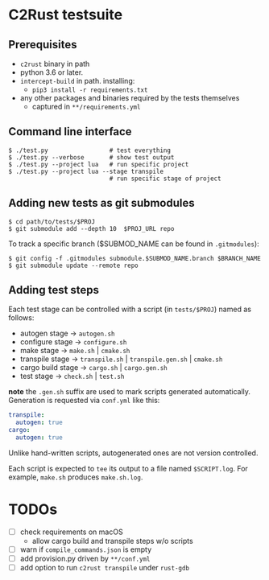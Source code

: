 # C2Rust testsuite

## Prerequisites

- `c2rust` binary in path
- python 3.6 or later.
- `intercept-build` in path. installing:
    - `pip3 install -r requirements.txt`
- any other packages and binaries required by the tests themselves
    - captured in `**/requirements.yml`

## Command line interface

    $ ./test.py                 # test everything
    $ ./test.py --verbose       # show test output
    $ ./test.py --project lua   # run specific project
    $ ./test.py --project lua --stage transpile   
                                # run specific stage of project
    

## Adding new tests as git submodules

    $ cd path/to/tests/$PROJ
    $ git submodule add --depth 10  $PROJ_URL repo
    
To track a specific branch ($SUBMOD_NAME can be found in `.gitmodules`):    
    
    $ git config -f .gitmodules submodule.$SUBMOD_NAME.branch $BRANCH_NAME
    $ git submodule update --remote repo

## Adding test steps

Each test stage can be controlled with a script (in `tests/$PROJ`) named as follows:

- autogen stage -> `autogen.sh`
- configure stage -> `configure.sh`
- make stage ->  `make.sh` | `cmake.sh`
- transpile stage ->  `transpile.sh` | `transpile.gen.sh` | `cmake.sh`
- cargo build stage -> `cargo.sh` | `cargo.gen.sh`
- test stage -> `check.sh` | `test.sh`

**note** the `.gen.sh` suffix are used to mark scripts generated automatically. Generation is requested via `conf.yml` like this:

```yaml
transpile:
  autogen: true
cargo:
  autogen: true
```

Unlike hand-written scripts, autogenerated ones are not version controlled.

Each script is expected to `tee` its output to a file named `$SCRIPT.log`. For example, `make.sh` produces `make.sh.log`.

# TODOs
- [ ] check requirements on macOS
  - allow cargo build and transpile steps w/o scripts
- [ ] warn if `compile_commands.json` is empty
- [ ] add provision.py driven by `**/conf.yml`
- [ ] add option to run `c2rust transpile` under `rust-gdb`
